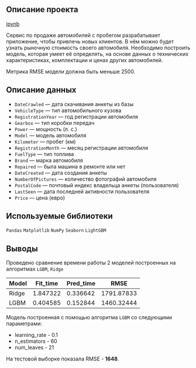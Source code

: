 ## Описание проекта

[ipynb](https://github.com/ClubsSuit/data-science-yandex-practicum/blob/main/09/car-price.ipynb)

Сервис по продаже автомобилей с пробегом разрабатывает приложение, чтобы привлечь новых клиентов. В нём можно будет узнать рыночную стоимость своего автомобиля. Необходимо построить модель, которая умеет её определять, на основе данных о технических характеристиках, комплектации и ценах других автомобилей. 

Метрика RMSE модели должна быть меньше 2500.

## Описание данных

* ```DateCrawled``` — дата скачивания анкеты из базы
* ```VehicleType``` — тип автомобильного кузова
* ```RegistrationYear``` — год регистрации автомобиля
* ```Gearbox``` — тип коробки передач
* ```Power``` — мощность (л. с.)
* ```Model``` — модель автомобиля
* ```Kilometer``` — пробег (км)
* ```RegistrationMonth``` — месяц регистрации автомобиля
* ```FuelType``` — тип топлива
* ```Brand``` — марка автомобиля
* ```Repaired``` — была машина в ремонте или нет
* ```DateCreated``` — дата создания анкеты
* ```NumberOfPictures``` — количество фотографий автомобиля
* ```PostalCode``` — почтовый индекс владельца анкеты (пользователя)
* ```LastSeen``` — дата последней активности пользователя
* ```Price``` — цена (евро)

## Используемые библиотеки

```Pandas```  ```Matplotlib```  ```NumPy```  ```Seaborn```  ```LightGBM```

## Выводы

Проведено сравнение времени работы 2 моделей построенных на алгоритмах ```LGBM```, ```Ridge```

| Model	| Fit_time | Pred_time | RMSE |
| --- | --- | --- | --- |
|Ridge |	1.847322 |	0.336642 |	1791.87833 |
|	LGBM |	0.404585 |	0.152844 |	1460.32444 |

Модель построенная с помощью алгоритма ```LGBM``` со следующими параметрами:

* learning_rate - 0.1
* n_estimators - 60
* num_leaves - 21

На тестовой выборке показала RMSE - **1648**.
